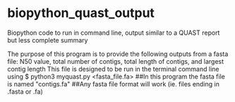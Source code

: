 # biopython_quast_output
Biopython code to run in command line, output similar to a QUAST report but less complete summary

The purpose of this program is to provide the following outputs from a fasta file: N50 value, total number of contigs, total length of contigs, and largest contig length
This file is designed to be run in the terminal command line using $ python3 myquast.py <fasta_file.fa> 
##In this program the fasta file is named "contigs.fa"
##Any fasta file format will work (ie. files ending in .fasta or .fa)
